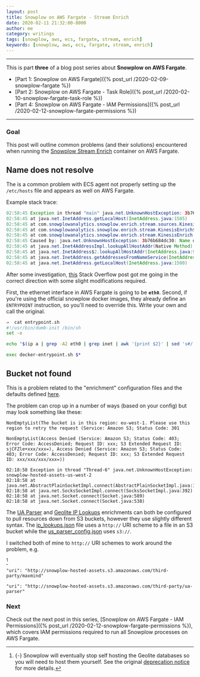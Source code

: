 ```yaml
---
layout: post
title: Snowplow on AWS Fargate - Stream Enrich
date: 2020-02-11 21:32:00-8000
author: me
category: writings
tags: [snowplow, aws, ecs, fargate, stream, enrich]
keywords: [snowplow, aws, ecs, fargate, stream, enrich]
---
```


---

This is part **three** of a blog post series about **Snowplow on AWS Fargate**.

* [Part 1: Snowplow on AWS Fargate]({% post_url /2020-02-09-snowplow-fargate %})
* [Part 2: Snowplow on AWS Fargate - Task Role]({% post_url /2020-02-10-snowplow-fargate-task-role %})
* [Part 4: Snowplow on AWS Fargate - IAM Permissions]({% post_url /2020-02-12-snowplow-fargate-permissions %})

---

### Goal

This post will outline common problems (and their solutions) encountered when running the [Snowplow Stream Enrich](https://github.com/snowplow/snowplow/wiki/Run-Stream-Enrich) container on AWS Fargate.

## Name does not resolve

The is a common problem with ECS agent not properly setting up the `/etc/hosts` file and appears as well on AWS Fargate.

Example stack trace:

```java
02:58:45 Exception in thread "main" java.net.UnknownHostException: 3b76b684dc30: 3b76b684dc30: Name does not resolve
02:58:45 at java.net.InetAddress.getLocalHost(InetAddress.java:1505)
02:58:45 at com.snowplowanalytics.snowplow.enrich.stream.sources.KinesisSource.run(KinesisSource.scala:117)
02:58:45 at com.snowplowanalytics.snowplow.enrich.stream.KinesisEnrich$.main(KinesisEnrich.scala:81)
02:58:45 at com.snowplowanalytics.snowplow.enrich.stream.KinesisEnrich.main(KinesisEnrich.scala)
02:58:45 Caused by: java.net.UnknownHostException: 3b76b684dc30: Name does not resolve
02:58:45 at java.net.Inet4AddressImpl.lookupAllHostAddr(Native Method)
02:58:45 at java.net.InetAddress$2.lookupAllHostAddr(InetAddress.java:928)
02:58:45 at java.net.InetAddress.getAddressesFromNameService(InetAddress.java:1323)
02:58:45 at java.net.InetAddress.getLocalHost(InetAddress.java:1500)
```

After some investigation, [this](https://stackoverflow.com/questions/49592709/aws-fargate-hostname-not-doable) Stack Overflow post got me going in the correct direction with some slight modifications required.

First, the ethernet interface in AWS Fargate is going to be **`eth0`**.
Second, if you're using the official snowplow docker images, they already define an `ENTRYPOINT` instruction, so you'll need to override this. Write your own and call the original.

```bash
⇒  cat entrypoint.sh
#!/usr/bin/dumb-init /bin/sh
set -e

echo "$(ip a | grep -A2 eth0 | grep inet | awk '{print $2}' | sed 's#/.*##g' ) $(hostname)" >> /etc/hosts

exec docker-entrypoint.sh $*
```

## Bucket not found

This is a problem related to the "enrichment" configuration files and the defaults defined [here](https://github.com/snowplow/snowplow/tree/master/3-enrich/config/enrichments/).

The problem can crop up in a number of ways (based on your config) but may look something like these:

```
NonEmptyList(The bucket is in this region: eu-west-1. Please use this region to retry the request (Service: Amazon S3; Status Code: 301

NonEmptyList(Access Denied (Service: Amazon S3; Status Code: 403; Error Code: AccessDenied; Request ID: xxx; S3 Extended Request ID: sjCFZle+xxx/xxx=), Access Denied (Service: Amazon S3; Status Code: 403; Error Code: AccessDenied; Request ID: xxx; S3 Extended Request ID: xxx/xxx/xxx/xxx=))

02:18:58 Exception in thread "Thread-6" java.net.UnknownHostException: snowplow-hosted-assets-us-west-2
02:18:58 at java.net.AbstractPlainSocketImpl.connect(AbstractPlainSocketImpl.java:184)
02:18:58 at java.net.SocksSocketImpl.connect(SocksSocketImpl.java:392)
02:18:58 at java.net.Socket.connect(Socket.java:589)
02:18:58 at java.net.Socket.connect(Socket.java:538)
```

The [UA Parser](https://github.com/snowplow/snowplow/wiki/ua-parser-enrichment) and [Geolite IP Lookups](https://github.com/snowplow/snowplow/wiki/IP-lookups-enrichment) enrichments can both be configured to pull resources down from S3 buckets, however they use slightly different syntax. The [ip_lookups.json](https://github.com/snowplow/snowplow/blob/master/3-enrich/config/enrichments/ip_lookups.json) file uses a `http://` URI scheme to a file in an S3 bucket while the [us_parser_config.json](https://github.com/snowplow/snowplow/blob/master/3-enrich/config/enrichments/ua_parser_config.json) uses `s3://`.

I switched both of mine to `http://` URI schemes to work around the problem, e.g.

[^self-hosted]

```
"uri": "http://snowplow-hosted-assets.s3.amazonaws.com/third-party/maxmind"

"uri": "http://snowplow-hosted-assets.s3.amazonaws.com/third-party/ua-parser"
```

[^self-hosted]: {-}
    Snowplow will eventually stop self hosting the Geolite databases so you will need to host them yourself. See the original [deprecation notice](https://discourse.snowplowanalytics.com/t/deprecation-notice-snowplow-will-stop-hosting-the-maxmind-geolite2-database-on-behalf-of-users/3468) for more details.

### Next

Check out the next post in this series, [Snowplow on AWS Fargate - IAM Permissions]({% post_url /2020-02-12-snowplow-fargate-permissions %}), which covers IAM permissions required to run all Snowplow processes on AWS Fargate.
